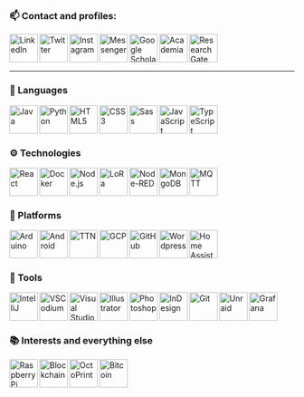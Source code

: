 <!--
Source:
https://raw.githubusercontent.com/codeSTACKr/codeSTACKr/master/README.md
https://www.youtube.com/watch?v=ECuqb5Tv9qI
https://www.youtube.com/watch?v=n6d4KHSKqGk
-->

<!--
Icons:
https://simpleicons.org/
-->

### 📫 Contact and profiles:

<!-- [<img align="left" alt="codeSTACKr.com" width="50px" src="https://raw.githubusercontent.com/iconic/open-iconic/master/svg/globe.svg" />][website] -->

[<img align="left" alt="LinkedIn" width="50px" src="https://rawcdn.githack.com/Mearman/Mearman/129581b38379e93f00d62afecfcba804bbef3c4d/icons/linkedin.svg" />][linkedin]
[<img align="left" alt="Twitter" width="50px" src="https://rawcdn.githack.com/Mearman/Mearman/129581b38379e93f00d62afecfcba804bbef3c4d/icons/twitter.svg" />][twitter]
[<img align="left" alt="Instagram" width="50px" src="https://rawcdn.githack.com/Mearman/Mearman/129581b38379e93f00d62afecfcba804bbef3c4d/icons/instagram.svg" />][instagram]
[<img align="left" alt="Messenger" width="50px" src="https://rawcdn.githack.com/Mearman/Mearman/129581b38379e93f00d62afecfcba804bbef3c4d/icons/messenger.svg" />][messenger]
[<img align="left" alt="Google Scholar" width="50px" src="https://rawcdn.githack.com/Mearman/Mearman/129581b38379e93f00d62afecfcba804bbef3c4d/icons/googlescholar.svg" />][scholar]
[<img align="left" alt="Academia" width="50px" src="https://rawcdn.githack.com/Mearman/Mearman/129581b38379e93f00d62afecfcba804bbef3c4d/icons/academia.svg" />][academia]
[<img align="left" alt="ResearchGate" width="50px" src="https://rawcdn.githack.com/Mearman/Mearman/129581b38379e93f00d62afecfcba804bbef3c4d/icons/researchgate.svg" />][researchgate]

<br/><br/><br/>

---

### 💬 Languages

<img align="left" alt="Java" width="50px" src="https://rawcdn.githack.com/Mearman/Mearman/129581b38379e93f00d62afecfcba804bbef3c4d/icons/java.svg" />
<img align="left" alt="Python" width="50px" src="https://rawcdn.githack.com/Mearman/Mearman/129581b38379e93f00d62afecfcba804bbef3c4d/icons/python.svg" />
<img align="left" alt="HTML5" width="50px" src="https://rawcdn.githack.com/Mearman/Mearman/129581b38379e93f00d62afecfcba804bbef3c4d/icons/html5.svg" />
<img align="left" alt="CSS3" width="50px" src="https://rawcdn.githack.com/Mearman/Mearman/129581b38379e93f00d62afecfcba804bbef3c4d/icons/css3.svg" />
<img align="left" alt="Sass" width="50px" src="https://rawcdn.githack.com/Mearman/Mearman/129581b38379e93f00d62afecfcba804bbef3c4d/icons/sass.svg" />
<img align="left" alt="JavaScript" width="50px" src="https://rawcdn.githack.com/Mearman/Mearman/129581b38379e93f00d62afecfcba804bbef3c4d/icons/javascript.svg" />
<img align="left" alt="TypeScript" width="50px" src="https://rawcdn.githack.com/Mearman/Mearman/129581b38379e93f00d62afecfcba804bbef3c4d/icons/typescript.svg" />

<br/><br/><br/>

### ⚙ Technologies

<img align="left" alt="React" width="50px" src="https://rawcdn.githack.com/Mearman/Mearman/129581b38379e93f00d62afecfcba804bbef3c4d/icons/react.svg" />
<img align="left" alt="Docker" width="50px" src="https://rawcdn.githack.com/Mearman/Mearman/129581b38379e93f00d62afecfcba804bbef3c4d/icons/docker.svg" />
<img align="left" alt="Node.js" width="50px" src="https://rawcdn.githack.com/Mearman/Mearman/129581b38379e93f00d62afecfcba804bbef3c4d/icons/node-dot-js.svg" />
<img align="left" alt="LoRa" width="50px" src="https://rawcdn.githack.com/Mearman/Mearman/129581b38379e93f00d62afecfcba804bbef3c4d/icons/lora.svg" />
<img align="left" alt="Node-RED" width="50px" src="https://rawcdn.githack.com/Mearman/Mearman/129581b38379e93f00d62afecfcba804bbef3c4d/icons/node-red.svg" />
<img align="left" alt="MongoDB" width="50px" src="https://rawcdn.githack.com/Mearman/Mearman/129581b38379e93f00d62afecfcba804bbef3c4d/icons/mongodb.svg" />
<img align="left" alt="MQTT" width="50px" src="https://rawcdn.githack.com/Mearman/Mearman/129581b38379e93f00d62afecfcba804bbef3c4d/icons/mqtt.svg" />

<br/><br/><br/>

### 🧱 Platforms

<img align="left" alt="Arduino" width="50px" src="https://rawcdn.githack.com/Mearman/Mearman/129581b38379e93f00d62afecfcba804bbef3c4d/icons/arduino.svg" />
<img align="left" alt="Android" width="50px" src="https://rawcdn.githack.com/Mearman/Mearman/129581b38379e93f00d62afecfcba804bbef3c4d/icons/android.svg" />
<img align="left" alt="TTN" width="50px" src="https://rawcdn.githack.com/Mearman/Mearman/129581b38379e93f00d62afecfcba804bbef3c4d/icons/ttn.svg" />
<img align="left" alt="GCP" width="50px" src="https://rawcdn.githack.com/Mearman/Mearman/129581b38379e93f00d62afecfcba804bbef3c4d/icons/gcp.svg" />
<img align="left" alt="GitHub" width="50px" src="https://rawcdn.githack.com/Mearman/Mearman/129581b38379e93f00d62afecfcba804bbef3c4d/icons/github.svg" />
<img align="left" alt="Wordpress" width="50px" src="https://rawcdn.githack.com/Mearman/Mearman/129581b38379e93f00d62afecfcba804bbef3c4d/icons/wordpress.svg" />
<img align="left" alt="Home Assistant" width="50px" src="https://rawcdn.githack.com/Mearman/Mearman/129581b38379e93f00d62afecfcba804bbef3c4d/icons/homeassistant.svg" />

<br/><br/><br/>

### 🔧 Tools

<img align="left" alt="IntelliJ" width="50px" src="https://rawcdn.githack.com/Mearman/Mearman/129581b38379e93f00d62afecfcba804bbef3c4d/icons/intellijidea.svg" />
<img align="left" alt="VSCodium" width="50px" src="https://avatars0.githubusercontent.com/u/40338071?s=200&v=4" />
<img align="left" alt="Visual Studio Code" width="50px" src="https://rawcdn.githack.com/Mearman/Mearman/129581b38379e93f00d62afecfcba804bbef3c4d/icons/visualstudiocode.svg" />
<img align="left" alt="Illustrator" width="50px" src="https://rawcdn.githack.com/Mearman/Mearman/129581b38379e93f00d62afecfcba804bbef3c4d/icons/adobeillustrator.svg" />
<img align="left" alt="Photoshop" width="50px" src="https://rawcdn.githack.com/Mearman/Mearman/129581b38379e93f00d62afecfcba804bbef3c4d/icons/adobephotoshop.svg" />
<img align="left" alt="InDesign" width="50px" src="https://rawcdn.githack.com/Mearman/Mearman/129581b38379e93f00d62afecfcba804bbef3c4d/icons/adobeindesign.svg" />
<img align="left" alt="Git" width="50px" src="https://rawcdn.githack.com/Mearman/Mearman/129581b38379e93f00d62afecfcba804bbef3c4d/icons/git.svg" />
<img align="left" alt="Unraid" width="50px" src="https://rawcdn.githack.com/Mearman/Mearman/129581b38379e93f00d62afecfcba804bbef3c4d/icons/unraid.svg" />
<img align="left" alt="Grafana" width="50px" src="https://rawcdn.githack.com/Mearman/Mearman/129581b38379e93f00d62afecfcba804bbef3c4d/icons/grafana.svg" />

<br/><br/><br/>

### 📚 Interests and everything else

<img align="left" alt="Raspberry Pi" width="50px" src="https://rawcdn.githack.com/Mearman/Mearman/129581b38379e93f00d62afecfcba804bbef3c4d/icons/raspberrypi.svg" />
<img align="left" alt="Blockchain" width="50px" src="https://rawcdn.githack.com/Mearman/Mearman/129581b38379e93f00d62afecfcba804bbef3c4d/icons/blockchain.svg" />
<img align="left" alt="OctoPrint" width="50px" src="https://rawcdn.githack.com/Mearman/Mearman/129581b38379e93f00d62afecfcba804bbef3c4d/icons/octoprint.svg" />
<img align="left" alt="Bitcoin" width="50px" src="https://rawcdn.githack.com/Mearman/Mearman/129581b38379e93f00d62afecfcba804bbef3c4d/icons/bitcoin.svg" />

<br/><br/><br/>

[website]: https://mearman.uk/
[twitter]: https://twitter.com/MearWolf
[instagram]: https://www.instagram.com/j_mearman
[linkedin]: https://www.linkedin.com/in/josephmearman/
[messenger]: https://www.messenger.com/t/joe.mearman
[scholar]: https://scholar.google.com/citations?user=gVj8N7MAAAAJ&hl=en
[academia]: https://bangor.academia.edu/JosephWMearman
[researchgate]: https://www.researchgate.net/profile/Joseph_Mearman

<!--
**Mearman/Mearman** is a ✨ _special_ ✨ repository because its `README.md` (this file) appears on your GitHub profile.

Here are some ideas to get you started:

- 🔭 I’m currently working on ...
- 🌱 I’m currently learning ...
- 👯 I’m looking to collaborate on ...
- 🤔 I’m looking for help with ...
- 💬 Ask me about ...
- 📫 How to reach me: ...
- 😄 Pronouns: ...
- ⚡ Fun fact: ...
-->
